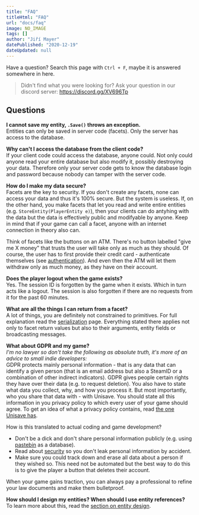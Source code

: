 ```yaml
---
title: "FAQ"
titleHtml: "FAQ"
url: "docs/faq"
image: NO_IMAGE
tags: []
author: "Jiří Mayer"
datePublished: "2020-12-19"
dateUpdated: null
---
```



Have a question? Search this page with `Ctrl + F`, maybe it is answered somewhere in here.

> Didn't find what you were looking for? Ask your question in our discord server: https://discord.gg/XV696Tp


## Questions

**I cannot save my entity, `.Save()` throws an exception.**<br>
Entities can only be saved in server code (facets). Only the server has access to the database.

**Why can't I access the database from the client code?**<br>
If your client code could access the database, anyone could. Not only could anyone read your entire database but also modify it, possibly destroying your data. Therefore only your server code gets to know the database login and password because nobody can tamper with the server code.

**How do I make my data secure?**<br>
Facets are the key to security. If you don't create any facets, none can access your data and thus it's 100% secure. But the system is useless. If, on the other hand, you make facets that let you read and write entire entities (e.g. `StoreEntity(PlayerEntity e)`), then your clients can do antyhing with the data but the data is effectively public and modifyable by anyone. Keep in mind that if your game can call a facet, anyone with an internet connection in theory also can.

Think of facets like the buttons on an ATM. There's no button labelled "give me X money" that trusts the user will take only as much as they should. Of course, the user has to first provide their credit card - authenticate themselves (see [authentication](authentication)). And even then the ATM will let them withdraw only as much money, as they have on their account.

**Does the player logout when the game exists?**<br>
Yes. The session ID is forgotten by the game when it exists. Which in turn acts like a logout. The session is also forgotten if there are no requests from it for the past 60 minutes.

**What are all the things I can return from a facet?**<br>
A lot of things, you are definitely not constrained to primitives. For full explanation read the [serialization](serialization) page. Everything stated there applies not only to facet return values but also to their arguments, entity fields or broadcasting messages.

**What about GDPR and my game?**<br>
*I'm no lawyer so don't take the following as absolute truth, it's more of an advice to small indie developers:*<br>
GDPR protects mainly personal information - that is any data that can identify a given person (that is an email address but also a SteamID or a combination of other indirect indicators). GDPR gives people certain rights they have over their data (e.g. to request deletion). You also have to state what data you collect, why, and how you process it. But most importantly, who you share that data with - with Unisave. You should state all this information in you privacy policy to which every user of your game should agree. To get an idea of what a privacy policy contains, read [the one Unisave has](/legal/privacy-policy).

How is this translated to actual coding and game development?<br>

- Don't be a dick and don't share personal information publicly (e.g. using [pastebin](https://pastebin.com/) as a database).
- Read about [security](authentication#sensitive-data-leakage) so you don't leak personal information by accident. 
- Make sure you could track down and erase all data about a person if they wished so. This need not be automated but the best way to do this is to give the player a button that deletes their account.

When your game gains traction, you can always pay a professional to refine your law documents and make them bulletproof.

**How should I design my entities? When should I use entity references?**<br>
To learn more about this, read the [section on entity design](entities#designing-entities).

